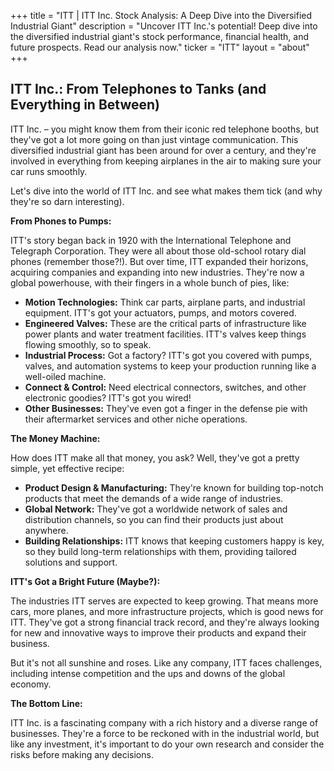 +++
title = "ITT |  ITT Inc. Stock Analysis: A Deep Dive into the Diversified Industrial Giant"
description = "Uncover ITT Inc.'s potential! Deep dive into the diversified industrial giant's stock performance, financial health, and future prospects. Read our analysis now."
ticker = "ITT"
layout = "about"
+++

        


## ITT Inc.: From Telephones to Tanks (and Everything in Between)

ITT Inc. – you might know them from their iconic red telephone booths, but they've got a lot more going on than just vintage communication. This diversified industrial giant has been around for over a century, and they're involved in everything from keeping airplanes in the air to making sure your car runs smoothly. 

Let's dive into the world of ITT Inc. and see what makes them tick (and why they're so darn interesting). 

**From Phones to Pumps:**

ITT's story began back in 1920 with the International Telephone and Telegraph Corporation.  They were all about those old-school rotary dial phones (remember those?!). But over time, ITT expanded their horizons, acquiring companies and expanding into new industries.  They're now a global powerhouse, with their fingers in a whole bunch of pies, like:

* **Motion Technologies:**  Think car parts, airplane parts, and industrial equipment.  ITT's got your actuators, pumps, and motors covered.
* **Engineered Valves:**  These are the critical parts of infrastructure like power plants and water treatment facilities.  ITT's valves keep things flowing smoothly, so to speak.
* **Industrial Process:**  Got a factory?  ITT's got you covered with pumps, valves, and automation systems to keep your production running like a well-oiled machine.
* **Connect & Control:** Need electrical connectors, switches, and other electronic goodies?  ITT's got you wired! 
* **Other Businesses:**  They've even got a finger in the defense pie with their aftermarket services and other niche operations.

**The Money Machine:**

How does ITT make all that money, you ask?  Well, they've got a pretty simple, yet effective recipe: 

* **Product Design & Manufacturing:** They're known for building top-notch products that meet the demands of a wide range of industries.  
* **Global Network:**  They've got a worldwide network of sales and distribution channels, so you can find their products just about anywhere. 
* **Building Relationships:** ITT knows that keeping customers happy is key, so they build long-term relationships with them, providing tailored solutions and support. 

**ITT's Got a Bright Future (Maybe?):**

The industries ITT serves are expected to keep growing. That means more cars, more planes, and more infrastructure projects, which is good news for ITT.  They've got a strong financial track record, and they're always looking for new and innovative ways to improve their products and expand their business. 

But it's not all sunshine and roses.  Like any company, ITT faces challenges, including intense competition and the ups and downs of the global economy. 

**The Bottom Line:**

ITT Inc. is a fascinating company with a rich history and a diverse range of businesses.  They're a force to be reckoned with in the industrial world, but like any investment, it's important to do your own research and consider the risks before making any decisions. 

        